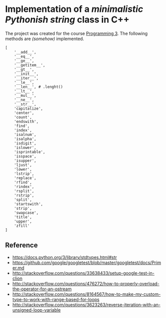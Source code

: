 # Implementation of a *minimalistic Pythonish string* class in C++

The project was created for the course [Programming 3](https://sluzby.fmph.uniba.sk/infolist/en/1-AIN-171).
The following methods are *(somehow)* implemented.

```
[
    '__add__',
    '__eq__',
    '__ge__',
    '__getitem__',
    '__gt__',
    '__init__',
    '__iter__',
    '__le__',
    '__len__', # .lenght()
    '__lt__',
    '__mul__',
    '__ne__',
    '__str__',
    'capitalize',
    'center',
    'count',
    'endswith',
    'find',
    'index',
    'isalnum',
    'isalpha',
    'isdigit',
    'islower',
    'isprintable',
    'isspace',
    'isupper',
    'ljust',
    'lower',
    'lstrip',
    'replace',
    'rfind',
    'rindex',
    'rsplit',
    'rstrip',
    'split',
    'startswith',
    'strip',
    'swapcase',
    'title',
    'upper',
    'zfill'
]
```


## Reference

- https://docs.python.org/3/library/stdtypes.html#str
- https://github.com/google/googletest/blob/master/googletest/docs/Primer.md
- http://stackoverflow.com/questions/33638433/setup-google-test-in-clion
- http://stackoverflow.com/questions/476272/how-to-properly-overload-the-operator-for-an-ostream
- http://stackoverflow.com/questions/8164567/how-to-make-my-custom-type-to-work-with-range-based-for-loops
- http://stackoverflow.com/questions/3623263/reverse-iteration-with-an-unsigned-loop-variable
